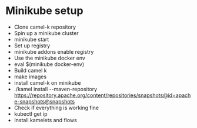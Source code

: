 # Minikube setup

- Clone camel-k repository
- Spin up a minikube cluster
- minikube start
- Set up registry
- minikube addons enable registry
- Use the minikube docker env
- eval $(minikube docker-env)
- Build camel k
- make images
- install camel-k on minikube
- ./kamel install --maven-repository https://repository.apache.org/content/repositories/snapshots@id=apache-snapshots@snapshots 
- Check if everything is working fine
- kubectl get ip
- Install kamelets and flows
